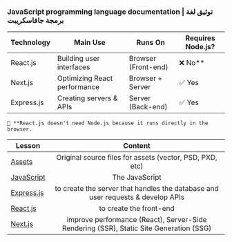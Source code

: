 

### JavaScript programming language documentation | توثيق لغة برمجة جافاسكريبت


|  Technology | Main Use | Runs On | Requires Node.js? |
|-------------|----------|---------|-------------------|
|React.js	|Building user interfaces |Browser (Front-end)|	❌ No**|
|Next.js	|Optimizing React performance |	Browser + Server |	✅ Yes |
|Express.js |	Creating servers & APIs	|Server (Back-end)	|✅ Yes


`📌 **React.js doesn't need Node.js because it runs directly in the browser.`


|  Lesson | Content |
| ------ |:-----:|
|[Assets](./assets)|Original source files for assets (vector, PSD, PXD, etc)|
|[JavaScript](./JavaScript)|The JavaScript|
|[Express.js](./Express.js)|to create the server that handles the database and user requests & develop APIs|
|[React.js](./React.js)|to create the front-end|
|[Next.js](./Next.js)|improve performance (React), Server-Side Rendering (SSR), Static Site Generation (SSG)|

